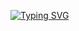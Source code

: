 

[![Typing SVG](https://readme-typing-svg.demolab.com/?lines=BrainChemist+here!;Contact+me+at+zackariaebouargan@gmail.com)](https://git.io/typing-svg)

